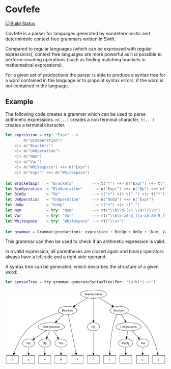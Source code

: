 # Covfefe

[![Build Status](https://travis-ci.org/palle-k/Covfefe.svg?branch=master)](https://travis-ci.org/palle-k/Covfefe)

Covfefe is a parser for languages generated by nondeterministic and deterministic context free grammars written in Swift.

Compared to regular languages (which can be expressed with regular expressions), context free languages are more powerful
as it is possible to perform counting operations (such as finding matching brackets in mathematical expressions).

For a given set of productions the parser is able to
produce a syntax tree for a word contained in the language
or to pinpoint syntax errors, if the word is not contained in the language.

## Example

The following code creates a grammar which can be used to parse arithmetic expressions.
`n(...)` creates a non terminal character, `t(...)` creates a terminal character.

```swift
let expression = try! "Expr" -->
	    n("BinOperation")
	<|> n("Brackets")
	<|> n("UnOperation")
	<|> n("Num")
	<|> n("Var")
	<|> n("Whitespace") <+> n("Expr")
	<|> n("Expr") <+> n("Whitespace")

let BracketExpr   = "Brackets"        --> t("(") <+> n("Expr") <+> t(")")
let BinOperation  = "BinOperation"    --> n("Expr") <+> n("Op") <+> n("Expr")
let BinOp         = "Op"              --> t("+") <|> t("-") <|> t("*") <|> t("/")
let UnOperation   = "UnOperation"     --> n("UnOp") <+> n("Expr")
let UnOp          = "UnOp"            --> t("+") <|> t("-")
let Num           = try! "Num"        --> rt("\\b\\d+(\\.\\d+)?\\b")
let Var           = try! "Var"        --> rt("\\b[a-zA-Z_][a-zA-Z0-9_]*\\b")
let Whitespace    = try! "Whitespace" --> rt("\\s+")

let grammar = Grammar(productions: expression + BinOp + UnOp + [Num, Var, BracketExpr, BinOperation, UnOperation, Whitespace], start: "Expr")
```

This grammar can then be used to check if an arithmetic expression is valid.

In a valid expression, all parentheses are closed again and 
binary operators always have a left side and a right side operand.

A syntax tree can be generated, which describes the structure of a given word:

 ```swift
 let syntaxTree = try grammar.generateSyntaxTree(for: "(a+b)*(-c)")
 ```

<img src="example-syntax-tree.png"/>
